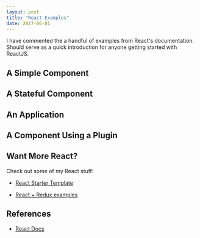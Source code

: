 ```yaml
---
layout: post
title: "React Examples"
date: 2017-06-01
---
```


I have commented the a handful of examples from React's documentation. Should serve as a quick introduction for anyone getting started with ReactJS. 

## A Simple Component

<script src="https://gist.github.com/murielg/b8ce1912a20c5518508be468beee8a58.js"></script>

## A Stateful Component

<script src="https://gist.github.com/murielg/af9c063ea3ea994f6368e2ee39b803bc.js"></script>

## An Application

<script src="https://gist.github.com/murielg/b37c7aae5cef26065b0379f5af3578a8.js"></script>

## A Component Using a Plugin

<script src="https://gist.github.com/murielg/47c33421602db2f9e0d8055787954139.js"></script>

## Want More React?

Check out some of my React stuff:

  - [React Starter Template](https://github.com/murielg/reactstarter)

  - [React + Redux examples](https://github.com/murielg/react-redux)


## References

- [React Docs](https://facebook.github.io/react/)


